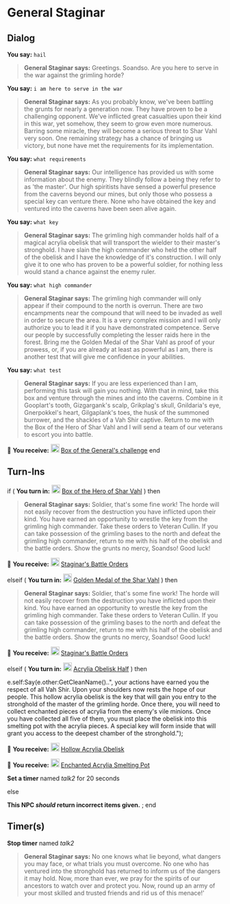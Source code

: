 # General Staginar
## Dialog

**You say:** `hail`



>**General Staginar says:** Greetings. Soandso. Are you here to serve in the war against the grimling horde?

**You say:** `i am here to serve in the war`



>**General Staginar says:** As you probably know, we've been battling the grunts for nearly a generation now. They have proven to be a challenging opponent. We've inflicted great casualties upon their kind in this war, yet somehow, they seem to grow even more numerous. Barring some miracle, they will become a serious threat to Shar Vahl very soon. One remaining strategy has a chance of bringing us victory, but none have met the requirements for its implementation.

**You say:** `what requirements`



>**General Staginar says:** Our intelligence has provided us with some information about the enemy. They blindly follow a being they refer to as 'the master'. Our high spiritists have sensed a powerful presence from the caverns beyond our mines, but only those who possess a special key can venture there. None who have obtained the key and ventured into the caverns have been seen alive again.

**You say:** `what key`



>**General Staginar says:** The grimling high commander holds half of a magical acrylia obelisk that will transport the wielder to their master's stronghold. I have slain the high commander who held the other half of the obelisk and I have the knowledge of it's construction. I will only give it to one who has proven to be a powerful soldier, for nothing less would stand a chance against the enemy ruler.

**You say:** `what high commander`



>**General Staginar says:** The grimling high commander will only appear if their compound to the north is overrun. There are two encampments near the compound that will need to be invaded as well in order to secure the area. It is a very complex mission and I will only authorize you to lead it if you have demonstrated competence. Serve our people by successfully completing the lesser raids here in the forest. Bring me the Golden Medal of the Shar Vahl as proof of your prowess, or, if you are already at least as powerful as I am, there is another test that will give me confidence in your abilities.

**You say:** `what test`



>**General Staginar says:** If you are less experienced than I am, performing this task will gain you nothing. With that in mind, take this box and venture through the mines and into the caverns. Combine in it Gooplart's tooth, Gizgargank's scalp, Grikplag's skull, Gnildaria's eye, Gnerpokkel's heart, Gilgaplank's toes, the husk of the summoned burrower, and the shackles of a Vah Shir captive. Return to me with the Box of the Hero of Shar Vahl and I will send a team of our veterans to escort you into battle.


 &#127873; **You receive:**  <img style="background:url(/static/icons/blank_slot.gif);width:20px;height:20px;" src="/static/icons/item_608.png" alt="" /> <a
                                href="/item/17867" data-url="17867" class="tooltip-link link">Box of the General's challenge</a>
end

## Turn-Ins





if (  **You turn in:** <img style="background:url(/static/icons/blank_slot.gif);width:20px;height:20px;" src="/static/icons/item_608.png" alt="" /> <a
                                href="/item/6190" data-url="6190" class="tooltip-link link">Box of the Hero of Shar Vahl</a>  ) then 


>**General Staginar says:** Soldier, that's some fine work! The horde will not easily recover from the destruction you have inflicted upon their kind. You have earned an opportunity to wrestle the key from the grimling high commander. Take these orders to Veteran Cullin. If you can take possession of the grimling bases to the north and defeat the grimling high commander, return to me with his half of the obelisk and the battle orders. Show the grunts no mercy, Soandso! Good luck!


 &#127873; **You receive:**  <img style="background:url(/static/icons/blank_slot.gif);width:20px;height:20px;" src="/static/icons/item_861.png" alt="" /> <a
                                href="/item/6191" data-url="6191" class="tooltip-link link">Staginar's Battle Orders</a> 

 


elseif (  **You turn in:** <img style="background:url(/static/icons/blank_slot.gif);width:20px;height:20px;" src="/static/icons/item_1002.png" alt="" /> <a
                                href="/item/5989" data-url="5989" class="tooltip-link link">Golden Medal of the Shar Vahl</a>  ) then 







>**General Staginar says:** Soldier, that's some fine work! The horde will not easily recover from the destruction you have inflicted upon their kind. You have earned an opportunity to wrestle the key from the grimling high commander. Take these orders to Veteran Cullin. If you can take possession of the grimling bases to the north and defeat the grimling high commander, return to me with his half of the obelisk and the battle orders. Show the grunts no mercy, Soandso! Good luck!


 &#127873; **You receive:**  <img style="background:url(/static/icons/blank_slot.gif);width:20px;height:20px;" src="/static/icons/item_861.png" alt="" /> <a
                                href="/item/6191" data-url="6191" class="tooltip-link link">Staginar's Battle Orders</a> 

 


elseif (  **You turn in:** <img style="background:url(/static/icons/blank_slot.gif);width:20px;height:20px;" src="/static/icons/item_1091.png" alt="" /> <a
                                href="/item/6192" data-url="6192" class="tooltip-link link">Acrylia Obelisk Half</a>  ) then 


e.self:Say(e.other:GetCleanName()..", your actions have earned you the respect of all Vah Shir. Upon your shoulders now rests the hope of our people. This hollow acrylia obelisk is the key that will gain you entry to the stronghold of the master of the grimling horde. Once there, you will need to collect enchanted pieces of acrylia from the enemy's vile minions. Once you have collected all five of them, you must place the obelisk into this smelting pot with the acrylia pieces. A special key will form inside that will grant you access to the deepest chamber of the stronghold.");


 &#127873; **You receive:**  <img style="background:url(/static/icons/blank_slot.gif);width:20px;height:20px;" src="/static/icons/item_1091.png" alt="" /> <a
                                href="/item/5972" data-url="5972" class="tooltip-link link">Hollow Acrylia Obelisk</a> 

 


 &#127873; **You receive:**  <img style="background:url(/static/icons/blank_slot.gif);width:20px;height:20px;" src="/static/icons/item_1016.png" alt="" /> <a
                                href="/item/17868" data-url="17868" class="tooltip-link link">Enchanted Acrylia Smelting Pot</a> 

 





**Set a timer** named *talk2* for 20 seconds

else


**This NPC *should* return incorrect items given.**
;
end

## Timer(s)

**Stop timer** named *talk2*



>**General Staginar says:** No one knows what lie beyond, what dangers you may face, or what trials you must overcome. No one who has ventured into the stronghold has returned to inform us of the dangers it may hold. Now, more than ever, we pray for the spirits of our ancestors to watch over and protect you. Now, round up an army of your most skilled and trusted friends and rid us of this menace!'